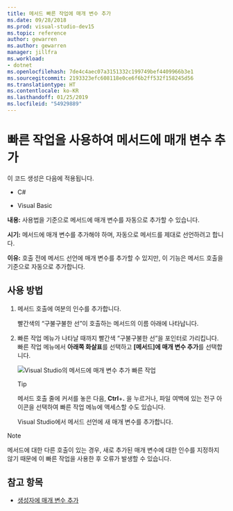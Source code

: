 ```yaml
---
title: 메서드 빠른 작업에 매개 변수 추가
ms.date: 09/28/2018
ms.prod: visual-studio-dev15
ms.topic: reference
author: gewarren
ms.author: gewarren
manager: jillfra
ms.workload:
- dotnet
ms.openlocfilehash: 7de4c4aec07a3151332c199749bef4409966b3e1
ms.sourcegitcommit: 2193323efc608118e0ce6f6b2ff532f158245d56
ms.translationtype: HT
ms.contentlocale: ko-KR
ms.lasthandoff: 01/25/2019
ms.locfileid: "54929889"
---
```

# <a name="add-a-parameter-to-a-method-using-a-quick-action"></a>빠른 작업을 사용하여 메서드에 매개 변수 추가

이 코드 생성은 다음에 적용됩니다.

- C#

- Visual Basic

**내용:** 사용법을 기준으로 메서드에 매개 변수를 자동으로 추가할 수 있습니다.

**시기:** 메서드에 매개 변수를 추가해야 하며, 자동으로 메서드를 제대로 선언하려고 합니다.

**이유:** 호출 전에 메서드 선언에 매개 변수를 추가할 수 있지만, 이 기능은 메서드 호출을 기준으로 자동으로 추가합니다.

## <a name="how-to-use-it"></a>사용 방법

1. 메서드 호출에 여분의 인수를 추가합니다.

   빨간색의 “구불구불한 선”이 호출하는 메서드의 이름 아래에 나타납니다.

2. 빠른 작업 메뉴가 나타날 때까지 빨간색 “구불구불한 선”을 포인터로 가리킵니다. 빠른 작업 메뉴에서 **아래쪽 화살표**를 선택하고 **[메서드]에 매개 변수 추가**를 선택합니다.

   ![Visual Studio의 메서드에 매개 변수 추가 빠른 작업](media/add-parameter-to-method.png)

   > [!TIP]
   > 메서드 호출 줄에 커서를 놓은 다음, **Ctrl**+**.** 을 누르거나, 파일 여백에 있는 전구 아이콘을 선택하여 빠른 작업 메뉴에 액세스할 수도 있습니다.

   Visual Studio에서 메서드 선언에 새 매개 변수를 추가합니다.

> [!NOTE]
> 메서드에 대한 다른 호출이 있는 경우, 새로 추가된 매개 변수에 대한 인수를 지정하지 않기 때문에 이 빠른 작업을 사용한 후 오류가 발생할 수 있습니다.

## <a name="see-also"></a>참고 항목

- [생성자에 매개 변수 추가](generate-constructor.md#addparameter)